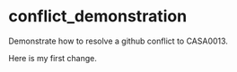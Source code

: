 # conflict_demonstration
Demonstrate how to resolve a github conflict to CASA0013. 

Here is my first change. 
